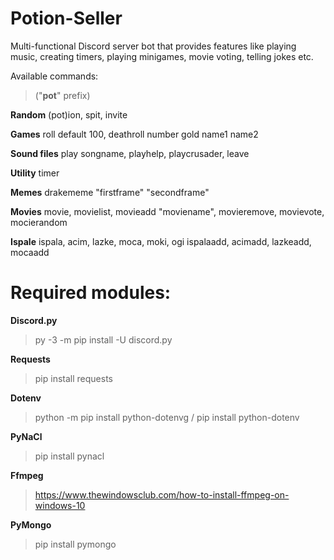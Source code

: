 # Potion-Seller

Multi-functional Discord server bot that provides features like playing music, creating timers, playing minigames,
movie voting, telling jokes etc.


Available commands:

> ("**pot**" prefix)

**Random**
(pot)ion, spit, invite 

**Games**
roll default 100, deathroll number gold name1 name2

**Sound files**
play songname, playhelp, playcrusader, leave 

**Utility**
timer

**Memes** 
drakememe "firstframe" "secondframe"

**Movies**
movie, movielist, movieadd "moviename", movieremove, movievote, mocierandom

**Ispale**
ispala, acim, lazke, moca, moki, ogi
ispalaadd, acimadd, lazkeadd, mocaadd 

# Required modules:

**Discord.py**  

>py -3 -m pip install -U discord.py  

**Requests**  

>pip install requests
  
**Dotenv**  

>python -m pip install python-dotenvg   /    pip install python-dotenv

**PyNaCl**  

>pip install pynacl  

**Ffmpeg**  

>https://www.thewindowsclub.com/how-to-install-ffmpeg-on-windows-10  

**PyMongo**

>pip install pymongo


